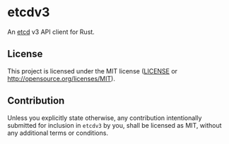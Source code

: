# etcdv3

An [etcd](https://github.com/etcd-io/etcd) v3 API client for Rust.

## License

This project is licensed under the MIT license ([LICENSE](LICENSE) or http://opensource.org/licenses/MIT).

## Contribution

Unless you explicitly state otherwise, any contribution intentionally submitted
for inclusion in `etcdv3` by you, shall be licensed as MIT, without any additional
terms or conditions.
